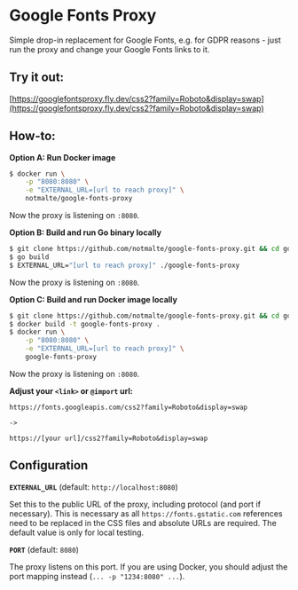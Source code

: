 # Google Fonts Proxy

Simple drop-in replacement for Google Fonts, e.g. for GDPR reasons - just run the proxy and change your Google Fonts links to it.

## Try it out:

[https://googlefontsproxy.fly.dev/css2?family=Roboto&display=swap](https://googlefontsproxy.fly.dev/css2?family=Roboto&display=swap)

## How-to:

**Option A: Run Docker image**

```sh
$ docker run \
    -p "8080:8080" \
    -e "EXTERNAL_URL=[url to reach proxy]" \
    notmalte/google-fonts-proxy
```

Now the proxy is listening on `:8080`.

**Option B: Build and run Go binary locally**

```sh
$ git clone https://github.com/notmalte/google-fonts-proxy.git && cd google-fonts-proxy
$ go build
$ EXTERNAL_URL="[url to reach proxy]" ./google-fonts-proxy
```

Now the proxy is listening on `:8080`.

**Option C: Build and run Docker image locally**

```sh
$ git clone https://github.com/notmalte/google-fonts-proxy.git && cd google-fonts-proxy
$ docker build -t google-fonts-proxy .
$ docker run \
    -p "8080:8080" \
    -e "EXTERNAL_URL=[url to reach proxy]" \
    google-fonts-proxy
```

Now the proxy is listening on `:8080`.

**Adjust your `<link>` or `@import` url:**

```
https://fonts.googleapis.com/css2?family=Roboto&display=swap

->

https://[your url]/css2?family=Roboto&display=swap
```

## Configuration

**`EXTERNAL_URL`** (default: `http://localhost:8080`)

Set this to the public URL of the proxy, including protocol (and port if necessary). This is necessary as all `https://fonts.gstatic.com` references need to be replaced in the CSS files and absolute URLs are required.
The default value is only for local testing.

**`PORT`** (default: `8080`)

The proxy listens on this port. If you are using Docker, you should adjust the port mapping instead (`... -p "1234:8080" ...`).
